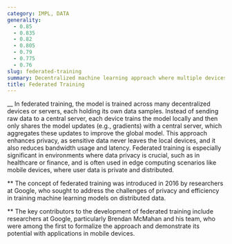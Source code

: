 ```yaml
---
category: IMPL, DATA
generality:
  - 0.85
  - 0.835
  - 0.82
  - 0.805
  - 0.79
  - 0.775
  - 0.76
slug: federated-training
summary: Decentralized machine learning approach where multiple devices or nodes collaboratively train a shared model while keeping their data localized, rather than aggregating it centrally.
title: Federated Training
---
```


\_\_ In federated training, the model is trained across many decentralized devices or servers, each holding its own data samples. Instead of sending raw data to a central server, each device trains the model locally and then only shares the model updates (e.g., gradients) with a central server, which aggregates these updates to improve the global model. This approach enhances privacy, as sensitive data never leaves the local devices, and it also reduces bandwidth usage and latency. Federated training is especially significant in environments where data privacy is crucial, such as in healthcare or finance, and is often used in edge computing scenarios like mobile devices, where user data is private and distributed.

\*\* The concept of federated training was introduced in 2016 by researchers at Google, who sought to address the challenges of privacy and efficiency in training machine learning models on distributed data.

\*\* The key contributors to the development of federated training include researchers at Google, particularly Brendan McMahan and his team, who were among the first to formalize the approach and demonstrate its potential with applications in mobile devices.
